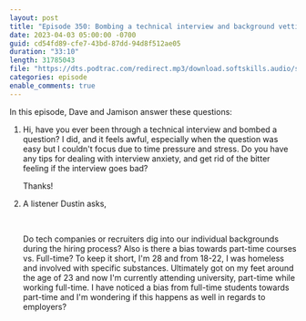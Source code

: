 ```yaml
---
layout: post
title: "Episode 350: Bombing a technical interview and background vetting"
date: 2023-04-03 05:00:00 -0700
guid: cd54fd89-cfe7-43bd-87dd-94d8f512ae05
duration: "33:10"
length: 31785043
file: "https://dts.podtrac.com/redirect.mp3/download.softskills.audio/sse-350.mp3"
categories: episode
enable_comments: true
---
```


In this episode, Dave and Jamison answer these questions:

1. Hi, have you ever been through a technical interview and bombed a question? I did, and it feels awful, especially when the question was easy but I couldn't focus due to time pressure and stress. Do you have any tips for dealing with interview anxiety, and get rid of the bitter feeling if the interview goes bad?
   
   Thanks!

2. A listener Dustin asks,
   
   ‌
   
   Do tech companies or recruiters dig into our individual backgrounds during the hiring process? Also is there a bias towards part-time courses vs. Full-time? To keep it short, I'm 28 and from 18-22, I was homeless and involved with specific substances. Ultimately got on my feet around the age of 23 and now I'm currently attending university, part-time while working full-time. I have noticed a bias from full-time students towards part-time and I'm wondering if this happens as well in regards to employers?
